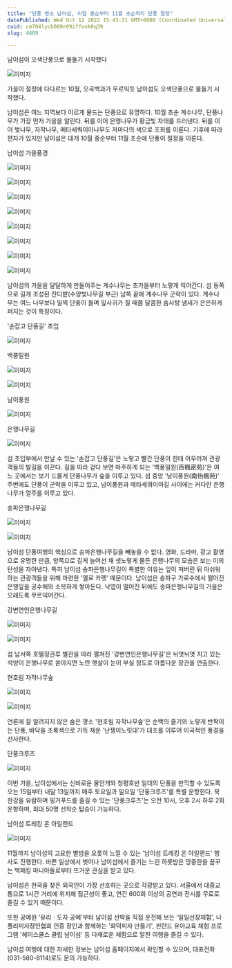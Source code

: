 ```yaml
---
title: "단풍 명소 남이섬, 이달 중순부터 11월 초순까지 단풍 절정"
datePublished: Wed Oct 12 2022 15:43:21 GMT+0000 (Coordinated Universal Time)
cuid: cm704lycb000r09iffook6q39
slug: 4609

---
```



남이섬이 오색단풍으로 물들기 시작했다

![이미지](https://cdn.hashnode.com/res/hashnode/image/upload/v1739256771121/1ae9c164-0447-47e3-ba03-6d06e2806e6a.jpeg)

가을이 절정에 다다르는 10월, 오곡백과가 무르익듯 남이섬도 오색단풍으로 물들기 시작했다.

남이섬은 여느 지역보다 이르게 물드는 단풍으로 유명하다. 10월 초순 계수나무, 단풍나무가 가장 먼저 가을을 알린다. 뒤를 이어 은행나무가 황금빛 자태를 드러낸다. 뒤를 이어 벚나무, 자작나무, 메타세쿼이아나무도 저마다의 색으로 조화를 이룬다. 기후에 따라 편차가 있지만 남이섬은 대개 10월 중순부터 11월 초순에 단풍이 절정을 이룬다.

남이섬 가을풍경

![이미지](https://blog.kakaocdn.net/dn/qtOS0/btrOqL7VJI8/weKI91S63Z74Ggs9o1VRN0/img.jpg)

![이미지](https://cdn.hashnode.com/res/hashnode/image/upload/v1739256776769/7c31791c-a797-4ab9-9500-adbeb6a0c116.jpeg)

![이미지](https://cdn.hashnode.com/res/hashnode/image/upload/v1739256779089/1ef62a98-d742-4b35-b818-aa0b01d011f4.jpeg)

![이미지](https://cdn.hashnode.com/res/hashnode/image/upload/v1739256781347/7d60c27e-c0a7-4ab6-aa2c-1fe981c1c66d.jpeg)

![이미지](https://cdn.hashnode.com/res/hashnode/image/upload/v1739256784602/ccd0d5f3-08e7-4736-b76f-8cff7a3914b0.jpeg)

![이미지](https://cdn.hashnode.com/res/hashnode/image/upload/v1739256787965/64ba9378-238d-4440-bb81-e8168ebe8826.jpeg)

![이미지](https://cdn.hashnode.com/res/hashnode/image/upload/v1739256790680/e074fd43-8760-43a1-b0fe-d1fdcd5e4ef2.jpeg)

![이미지](https://cdn.hashnode.com/res/hashnode/image/upload/v1739256792781/e369dd61-ba75-44e5-8e6a-6c12cb63d444.jpeg)

남이섬의 가을을 달달하게 만들어주는 계수나무는 초가을부터 노랗게 익어간다. 섬 동쪽으로 길게 조성된 잔디밭(수양벚나무길 부근) 남쪽 끝에 계수나무 군락이 있다. 계수나무는 여느 나무보다 일찍 단풍이 들며 잎사귀가 질 때쯤 달콤한 솜사탕 냄새가 은은하게 퍼지는 것이 특징이다.

'손잡고 단풍길' 초입

![이미지](https://cdn.hashnode.com/res/hashnode/image/upload/v1739256794679/5af63384-6d22-4f4e-b6c5-a4a807cf74e6.jpeg)

백풍밀원

![이미지](https://cdn.hashnode.com/res/hashnode/image/upload/v1739256796808/0f003b1c-826a-4e17-bcc9-38a1c86bc591.jpeg)

![이미지](https://cdn.hashnode.com/res/hashnode/image/upload/v1739256799356/fce990f5-2165-4b9e-a36d-b8d15f1c9fc4.jpeg)

남이풍원

![이미지](https://cdn.hashnode.com/res/hashnode/image/upload/v1739256802413/230e4db6-9807-4fef-a6d7-e0658f601061.jpeg)

은행나무길

![이미지](https://cdn.hashnode.com/res/hashnode/image/upload/v1739256805462/3b6d03c0-2b3d-476a-9b6a-5d9864271e89.jpeg)

섬 초입부에서 만날 수 있는 '손잡고 단풍길'은 노랗고 빨간 단풍이 한데 어우러져 관광객들의 발길을 이끈다. 길을 따라 걷다 보면 마주하게 되는 '백풍밀원(百楓密苑)'은 여느 곳에서는 보기 드물게 단풍나무가 숲을 이루고 있다. 섬 중앙 '남이풍원(南怡楓苑)' 주변에도 단풍이 군락을 이루고 있고, 남이풍원과 메타세쿼이아길 사이에는 커다란 은행나무가 열주를 이루고 있다.

송파은행나무길

![이미지](https://cdn.hashnode.com/res/hashnode/image/upload/v1739256809189/616de5db-0b94-41eb-9631-45bec97408be.jpeg)

![이미지](https://blog.kakaocdn.net/dn/D2QE0/btrOmUrxuCg/4ltP1cnCpjM4NbWjTfFih0/img.jpg)

남이섬 단풍여행의 핵심으로 송파은행나무길을 빼놓을 수 없다. 영화, 드라마, 광고 촬영으로 유명한 만큼, 양쪽으로 길게 늘어선 채 샛노랗게 물든 은행나무의 모습은 보는 이의 탄성을 자아낸다. 특히 남이섬 송파은행나무길이 특별한 이유는 잎이 져버린 뒤 아쉬워하는 관광객들을 위해 마련한 '옐로 카펫' 때문이다. 남이섬은 송파구 가로수에서 떨어진 은행잎을 공수해와 소복하게 쌓아둔다. 낙엽이 떨어진 뒤에도 송파은행나무길의 가을은 오래도록 무르익어간다.

강변연인은행나무길

![이미지](https://cdn.hashnode.com/res/hashnode/image/upload/v1739256814787/20a75017-514c-4177-859e-5ea6393fe0c5.jpeg)

![이미지](https://cdn.hashnode.com/res/hashnode/image/upload/v1739256816810/ea932e53-514e-483c-b886-43c09ca858ae.jpeg)

섬 남서쪽 호텔정관루 별관을 따라 펼쳐진 '강변연인은행나무길'은 뉘엿뉘엿 지고 있는 석양이 은행나무로 쏟아지면 노란 햇살이 눈이 부실 정도로 아름다운 장관을 연출한다.

현호림 자작나무숲

![이미지](https://cdn.hashnode.com/res/hashnode/image/upload/v1739256818944/4f0e13cb-a44d-415e-9825-649e664a7a3b.jpeg)

![이미지](https://cdn.hashnode.com/res/hashnode/image/upload/v1739256821131/e4c5d645-1d30-4108-b4fb-872522fff275.jpeg)

언론에 잘 알려지지 않은 숨은 명소 '현호림 자작나무숲'은 순백의 줄기와 노랗게 반짝이는 단풍, 바닥을 초록색으로 가득 채운 '난쟁이노릿대'가 대조를 이루어 이국적인 풍경을 선사한다.

단풍크루즈

![이미지](https://cdn.hashnode.com/res/hashnode/image/upload/v1739256824261/23cc255c-f7c2-4045-89f2-26fc33c5d7df.jpeg)

이번 가을, 남이섬에서는 신비로운 물안개와 청평호반 일대의 단풍을 만끽할 수 있도록 오는 15일부터 내달 13일까지 매주 토요일과 일요일 '단풍크루즈'를 특별 운항한다. 북한강을 유람하며 핑거푸드를 즐길 수 있는 '단풍크루즈'는 오전 10시, 오후 2시 하루 2회 운항하며, 최대 50명 선착순 탑승이 가능하다.

남이섬 트레킹 온 아일랜드

![이미지](https://cdn.hashnode.com/res/hashnode/image/upload/v1739256827147/617b588d-02fa-46d2-a1ca-1b1106e9fd05.jpeg)

11월까지 남이섬의 고요한 별밤을 오롯이 느낄 수 있는 '남이섬 트레킹 온 아일랜드' 행사도 진행한다. 바쁜 일상에서 벗어나 남이섬에서 즐기는 느린 하룻밤은 망중한을 꿈꾸는 백패킹 마니아들로부터 뜨거운 관심을 받고 있다.

남이섬은 한국을 찾은 외국인이 가장 선호하는 곳으로 각광받고 있다. 서울에서 대중교통으로 1시간 거리에 위치해 접근성이 좋고, 연간 600회 이상의 공연과 전시를 무료로 즐길 수 있기 때문이다.

또한 공예원 '유리ㆍ도자 공예'부터 남이섬 선박을 직접 운전해 보는 '일일선장체험', 나폴리피자장인협회 인증 장인과 함께하는 '화덕피자 만들기', 핀란드 유아교육 체험 프로그램 '헤이스쿨스 클럽 남이섬' 등 다채로운 체험으로 알찬 여행을 즐길 수 있다.

남이섬 여행에 대한 자세한 정보는 남이섬 홈페이지에서 확인할 수 있으며, 대표전화(031-580-8114)로도 문의 가능하다.